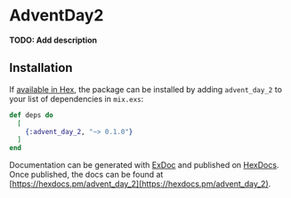 # AdventDay2

**TODO: Add description**

## Installation

If [available in Hex](https://hex.pm/docs/publish), the package can be installed
by adding `advent_day_2` to your list of dependencies in `mix.exs`:

```elixir
def deps do
  [
    {:advent_day_2, "~> 0.1.0"}
  ]
end
```

Documentation can be generated with [ExDoc](https://github.com/elixir-lang/ex_doc)
and published on [HexDocs](https://hexdocs.pm). Once published, the docs can
be found at [https://hexdocs.pm/advent_day_2](https://hexdocs.pm/advent_day_2).

